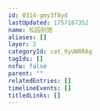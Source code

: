 ```yaml
---
id: 0314-gmy3f8yd
lastUpdated: 1757167352
name: 松园别馆
aliases: []
layer: 2
categoryId: cat_9yUWRRAg
tagIds: []
nsfw: false
parent: ""
relatedEntries: []
timelineEvents: []
titledLinks: []
---
```


